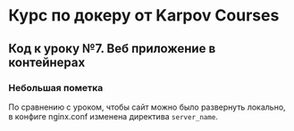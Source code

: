 # Курс по докеру от Karpov Courses

## Код к уроку №7. Веб приложение в контейнерах

### Небольшая пометка

По сравнению с уроком, чтобы сайт можно было развернуть локально, в конфиге nginx.conf изменена директива `server_name`.
